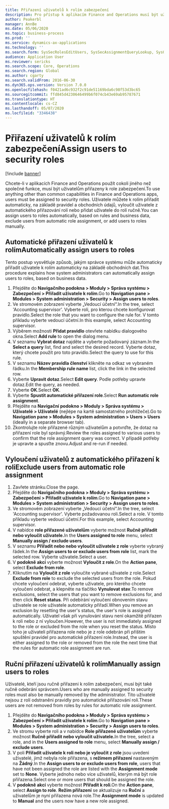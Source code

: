```yaml
---
title: Přiřazení uživatelů k rolím zabezpečení
description: Pro přístup k aplikacím Finance and Operations musí být uživateli přiřazeni k rolím zabezpečení.
author: Peakerbl
manager: AnnBe
ms.date: 05/06/2020
ms.topic: business-process
ms.prod: ''
ms.service: dynamics-ax-applications
ms.technology: ''
ms.search.form: SysSecRolesEditUsers, SysSecAssignmentQueryLookup, SysQueryForm, SysSecRoleExcludeUsers
audience: Application User
ms.reviewer: sericks
ms.search.scope: Core, Operations
ms.search.region: Global
ms.author: cgarty
ms.search.validFrom: 2016-06-30
ms.dyn365.ops.version: Version 7.0.0
ms.openlocfilehash: f0421ad6c932f2c91de51169bda6c98f53d3bc65
ms.sourcegitcommit: ffd845d4230646499b6f074cb43e69ab95787671
ms.translationtype: HT
ms.contentlocale: cs-CZ
ms.lasthandoff: 05/07/2020
ms.locfileid: "3346438"
---
```

# <a name="assign-users-to-security-roles"></a><span data-ttu-id="2bddb-103">Přiřazení uživatelů k rolím zabezpečení</span><span class="sxs-lookup"><span data-stu-id="2bddb-103">Assign users to security roles</span></span>

[!include [banner](../../includes/banner.md)]

<span data-ttu-id="2bddb-104">Chcete-li v aplikacích Finance and Operations použít cokoli jiného než společné funkce, musí být uživatelům přiřazeny k role zabezpečení.</span><span class="sxs-lookup"><span data-stu-id="2bddb-104">To use anything other than common capabilities in Finance and Operations apps, users must be assigned to security roles.</span></span> <span data-ttu-id="2bddb-105">Uživatele můžete k rolím přiřadit automaticky, na základě pravidel a obchodních údajů, vyloučit uživatele z automatického přiřazování rolí nebo přidat uživatele do rolí ručně.</span><span class="sxs-lookup"><span data-stu-id="2bddb-105">You can assign users to roles automatically, based on rules and business data, exclude users from automatic role assignment, or add users to roles manually.</span></span>

## <a name="automatically-assign-users-to-roles"></a><span data-ttu-id="2bddb-106">Automatické přiřazení uživatelů k rolím</span><span class="sxs-lookup"><span data-stu-id="2bddb-106">Automatically assign users to roles</span></span>
<span data-ttu-id="2bddb-107">Tento postup vysvětluje způsob, jakým správce systému může automaticky přiřadit uživatele k rolím automaticky na základě obchodních dat.</span><span class="sxs-lookup"><span data-stu-id="2bddb-107">This procedure explains how system administrators can automatically assign users to roles, based on business data.</span></span> 
1. <span data-ttu-id="2bddb-108">Přejděte do **Navigačního podokna > Moduly > Správa systému > Zabezpečení > Přiřadit uživatele k rolím**.</span><span class="sxs-lookup"><span data-stu-id="2bddb-108">Go to **Navigation pane > Modules > System administration > Security > Assign users to roles**.</span></span>
2. <span data-ttu-id="2bddb-109">Ve stromovém zobrazení vyberte „Vedoucí účetní“.</span><span class="sxs-lookup"><span data-stu-id="2bddb-109">In the tree, select 'Accounting supervisor'.</span></span> <span data-ttu-id="2bddb-110">Vyberte roli, pro kterou chcete konfigurovat pravidlo.</span><span class="sxs-lookup"><span data-stu-id="2bddb-110">Select the role that you want to configure the rule for.</span></span> <span data-ttu-id="2bddb-111">V tomto příkladu vyberte vedoucí účetní.</span><span class="sxs-lookup"><span data-stu-id="2bddb-111">In this example, select Accounting supervisor.</span></span> 
3. <span data-ttu-id="2bddb-112">Výběrem možnosti **Přidat pravidlo** otevřete nabídku dialogového okna.</span><span class="sxs-lookup"><span data-stu-id="2bddb-112">Select **Add rule** to open the dialog menu.</span></span>
4. <span data-ttu-id="2bddb-113">V seznamu **Vybrat dotaz** najděte a vyberte požadovaný záznam.</span><span class="sxs-lookup"><span data-stu-id="2bddb-113">In the **Select a query** list, find and select the desired record.</span></span> <span data-ttu-id="2bddb-114">Vyberte dotaz, který chcete použít pro toto pravidlo.</span><span class="sxs-lookup"><span data-stu-id="2bddb-114">Select the query to use for this rule.</span></span>  
5. <span data-ttu-id="2bddb-115">V seznamu **Název pravidla členství** klikněte na odkaz ve vybraném řádku.</span><span class="sxs-lookup"><span data-stu-id="2bddb-115">In the **Membership rule name** list, click the link in the selected row.</span></span>
6. <span data-ttu-id="2bddb-116">Vyberte **Upravit dotaz**.</span><span class="sxs-lookup"><span data-stu-id="2bddb-116">Select **Edit query**.</span></span> <span data-ttu-id="2bddb-117">Podle potřeby upravte dotaz.</span><span class="sxs-lookup"><span data-stu-id="2bddb-117">Edit the query, as needed.</span></span>  
7. <span data-ttu-id="2bddb-118">Vyberte **OK**.</span><span class="sxs-lookup"><span data-stu-id="2bddb-118">Select **OK**.</span></span>
8. <span data-ttu-id="2bddb-119">Vyberte **Spustit automatické přiřazení role**.</span><span class="sxs-lookup"><span data-stu-id="2bddb-119">Select **Run automatic role assignment**.</span></span>
9. <span data-ttu-id="2bddb-120">Přejděte na **Navigační podokno > Moduly > Správa systému > Uživatelé > Uživatelé** (nejlépe na kartě samostatného prohlížeče).</span><span class="sxs-lookup"><span data-stu-id="2bddb-120">Go to **Navigation pane > Modules > System administration > Users > Users** (ideally in a separate browser tab).</span></span>
10. <span data-ttu-id="2bddb-121">Zkontrolujte role přiřazené různým uživatelům a potvrďte, že dotaz na přiřazení role byl správný.</span><span class="sxs-lookup"><span data-stu-id="2bddb-121">Review the roles assigned to various users to confirm that the role assignment query was correct.</span></span> <span data-ttu-id="2bddb-122">V případě potřeby je upravte a spusťte znovu.</span><span class="sxs-lookup"><span data-stu-id="2bddb-122">Adjust and re-run if needed.</span></span>

## <a name="exclude-users-from-automatic-role-assignment"></a><span data-ttu-id="2bddb-123">Vyloučení uživatelů z automatického přiřazení k roli</span><span class="sxs-lookup"><span data-stu-id="2bddb-123">Exclude users from automatic role assignment</span></span>
1. <span data-ttu-id="2bddb-124">Zavřete stránku.</span><span class="sxs-lookup"><span data-stu-id="2bddb-124">Close the page.</span></span>
2. <span data-ttu-id="2bddb-125">Přejděte do **Navigačního podokna > Moduly > Správa systému > Zabezpečení > Přiřadit uživatele k rolím**.</span><span class="sxs-lookup"><span data-stu-id="2bddb-125">Go to **Navigation pane > Modules > System administration > Security > Assign users to roles**.</span></span>
3. <span data-ttu-id="2bddb-126">Ve stromovém zobrazení vyberte „Vedoucí účetní“.</span><span class="sxs-lookup"><span data-stu-id="2bddb-126">In the tree, select 'Accounting supervisor'.</span></span> <span data-ttu-id="2bddb-127">Vyberte požadovanou roli.</span><span class="sxs-lookup"><span data-stu-id="2bddb-127">Select a role.</span></span> <span data-ttu-id="2bddb-128">V tomto příkladu vyberte vedoucí účetní.</span><span class="sxs-lookup"><span data-stu-id="2bddb-128">For this example, select Accounting supervisor.</span></span>  
4. <span data-ttu-id="2bddb-129">V nabídce **role přiřazené uživatelům** vyberte možnost **Ručně přiřadit nebo vyloučit uživatele.**</span><span class="sxs-lookup"><span data-stu-id="2bddb-129">In the **Users assigned to role** menu, select **Manually assign / exclude users**.</span></span>
5. <span data-ttu-id="2bddb-130">V seznamu **Přiřadit nebo nebo vyloučit uživatele z role** vyberte vybraný řádek.</span><span class="sxs-lookup"><span data-stu-id="2bddb-130">In the **Assign users to or exclude users from role** list, mark the selected row.</span></span> <span data-ttu-id="2bddb-131">Vyberte uživatele.</span><span class="sxs-lookup"><span data-stu-id="2bddb-131">Select a user.</span></span>  
6. <span data-ttu-id="2bddb-132">V **podokně akcí** vyberte možnost **Vyloučit z role**.</span><span class="sxs-lookup"><span data-stu-id="2bddb-132">On the **Action pane**, select **Exclude from role**.</span></span>
7. <span data-ttu-id="2bddb-133">Kliknutím na **Vyloučit z role** vyloučíte vybrané uživatele z role.</span><span class="sxs-lookup"><span data-stu-id="2bddb-133">Select **Exclude from role** to exclude the selected users from the role.</span></span> <span data-ttu-id="2bddb-134">Pokud chcete vyloučení odebrat, vyberte uživatele, pro kterého chcete vyloučení odebrat, a klepněte na tlačítko **Vynulovat stav**.</span><span class="sxs-lookup"><span data-stu-id="2bddb-134">To remove exclusions, select the users that you want to remove exclusions for, and then click **Reset status**.</span></span> <span data-ttu-id="2bddb-135">Při odebírání vyloučení obnovením stavu uživatele se role uživatele automaticky přiřadí.</span><span class="sxs-lookup"><span data-stu-id="2bddb-135">When you remove an exclusion by resetting the user's status, the user's role is assigned automatically.</span></span> <span data-ttu-id="2bddb-136">Uživatel však při vynulování stavu není okamžitě přiřazen k roli nebo z ní vyloučen.</span><span class="sxs-lookup"><span data-stu-id="2bddb-136">However, the user is not immediately assigned to the role or excluded from the role when you reset the status.</span></span> <span data-ttu-id="2bddb-137">Místo toho je uživateli přiřazena role nebo je z role odebrán při příštím spuštění pravidel pro automatické přiřazení role.</span><span class="sxs-lookup"><span data-stu-id="2bddb-137">Instead, the user is either assigned to the role or removed from the role the next time that the rules for automatic role assignment are run.</span></span>  

## <a name="manually-assign-users-to-roles"></a><span data-ttu-id="2bddb-138">Ruční přiřazení uživatelů k rolím</span><span class="sxs-lookup"><span data-stu-id="2bddb-138">Manually assign users to roles</span></span>
<span data-ttu-id="2bddb-139">Uživatelé, kteří jsou ručně přiřazeni k rolím zabezpečení, musí být také ručně odebráni správcem.</span><span class="sxs-lookup"><span data-stu-id="2bddb-139">Users who are manually assigned to security roles must also be manually removed by the administrator.</span></span> <span data-ttu-id="2bddb-140">Tito uživatelé nejsou z rolí odstraněni pravidly pro automatické přiřazování rolí.</span><span class="sxs-lookup"><span data-stu-id="2bddb-140">These users are not removed from roles by rules for automatic role assignment.</span></span>

1. <span data-ttu-id="2bddb-141">Přejděte do **Navigačního podokna > Moduly > Správa systému > Zabezpečení > Přiřadit uživatele k rolím**.</span><span class="sxs-lookup"><span data-stu-id="2bddb-141">Go to **Navigation pane > Modules > System administration > Security > Assign users to roles**.</span></span>
2. <span data-ttu-id="2bddb-142">Ve stromu vyberte roli a v nabídce **Role přiřazené uživatelům** vyberte možnost **Ručně přiřadit nebo vyloučit uživatele.**</span><span class="sxs-lookup"><span data-stu-id="2bddb-142">In the tree, select a role, and in the **Users assigned to role** menu, select **Manually assign / exclude users**.</span></span>
4. <span data-ttu-id="2bddb-143">V poli **Přiřadit uživatele k roli nebo je vyloučit z role** jsou uvedeni uživatelé, jimž nebyla role přiřazena, s **režimem přiřazení** nastaveným na **Žádný**.</span><span class="sxs-lookup"><span data-stu-id="2bddb-143">In the **Assign users to or exclude users from role**, users that have not been assigned the role are listed with the **Assignment mode** set to **None**.</span></span> <span data-ttu-id="2bddb-144">Vyberte jednoho nebo více uživatelů, kterým má být role přiřazena.</span><span class="sxs-lookup"><span data-stu-id="2bddb-144">Select one or more users that should be assigned the role.</span></span>
5. <span data-ttu-id="2bddb-145">V **podokně akcí** vyberte možnost **Přiřadit k roli**.</span><span class="sxs-lookup"><span data-stu-id="2bddb-145">On the **Action pane**, select **Assign to role**.</span></span> <span data-ttu-id="2bddb-146">**Režim přiřazení** se aktualizuje na **Ruční** a uživatelům je nyní přiřazena nová role.</span><span class="sxs-lookup"><span data-stu-id="2bddb-146">The **Assignment mode** is updated to **Manual** and the users now have a new role assigned.</span></span>
